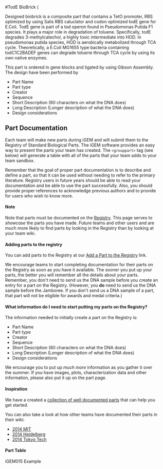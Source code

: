 #TodE BioBrick (

Designed biobrick is a composite part that contains a TetO promoter, RBS optimized by using Salis RBS caluclator and codon optimized todE gene for E.Coli. TodE gene is part of a tod operon found in Pseudomonas Putida F1 species. It plays a major role in degradation of toluene. Specifically, todE degrades 3-methylcatechol, a highly toxic intermediate into HOD. In pseudomonas putida species, HOD is aerobically metabolized through TCA cycle. Theoretically, a E.Coli MG1655 type bacteria containing todC1C2BADEF genes can degrade toluene through TCA cycle by using its own native enzymes.

This part is ordered in gene blocks and ligated by using Gibson Assembly. The design have been performed by
* Part Name
* Part type
* Creator
* Sequence
* Short Description (60 characters on what the DNA does)
* Long Description (Longer description of what the DNA does)
* Design considerations

## Part Documentation

Each team will make new parts during iGEM and will submit them to the Registry
of Standard Biological Parts. The iGEM software provides an easy way to present
the parts your team has created. The `<grouppart>` tag (see below) will generate
a table with all of the parts that your team adds to your team sandbox.

Remember that the goal of proper part documentation is to describe and define a
part, so that it can be used without needing to refer to the primary literature.
Registry users in future years should be able to read your documentation and be
able to use the part successfully. Also, you should provide proper references to
acknowledge previous authors and to provide for users who wish to know more.

#### Note

Note that parts must be documented on the
[Registry](http://parts.igem.org/Main_Page). This page serves to *showcase* the
parts you have made. Future teams and other users and are much more likely to
find parts by looking in the Registry than by looking at your team wiki.

#### Adding parts to the registry

You can add parts to the Registry at our [Add a Part to the
Registry](http://parts.igem.org/Add_a_Part_to_the_Registry) link.

We encourage teams to start completing documentation for their parts on the
Registry as soon as you have it available. The sooner you put up your parts, the
better you will remember all the details about your parts. Remember, you don't
need to send us the DNA sample before you create an entry for a part on the
Registry. (However, you **do** need to send us the DNA sample before the
Jamboree. If you don't send us a DNA sample of a part, that part will not be
eligible for awards and medal criteria.)

#### What information do I need to start putting my parts on the Registry?

The information needed to initially create a part on the Registry is:

* Part Name
* Part type
* Creator
* Sequence
* Short Description (60 characters on what the DNA does)
* Long Description (Longer description of what the DNA does)
* Design considerations


We encourage you to put up *much more* information as you gather it over the
summer. If you have images, plots, characterization data and other information,
please also put it up on the part page.

#### Inspiration

We have a created a [collection of well documented
parts](http://parts.igem.org/Well_Documented_Parts) that can help you get
started.

You can also take a look at how other teams have documented their parts in their wiki:

* [2014 MIT](http://2014.igem.org/Team:MIT/Parts)
* [2014 Heidelberg](http://2014.igem.org/Team:Heidelberg/Parts)
* [2014 Tokyo Tech](http://2014.igem.org/Team:Tokyo_Tech/Parts)

#### Part Table

</html>
<groupparts>iGEM015 Example</groupparts>
<html>
